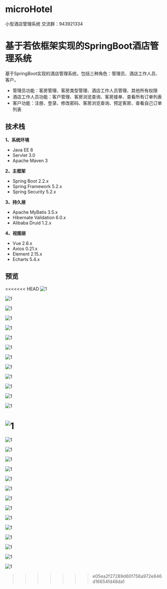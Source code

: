 # microHotel 

小型酒店管理系统 交流群：943921334

# 基于若依框架实现的SpringBoot酒店管理系统

基于SpringBoot实现的酒店管理系统，包括三种角色：管理员、酒店工作人员、客户。

- 管理员功能：客房管理、客房类型管理、酒店工作人员管理、其他所有权限
- 酒店工作人员功能：客户管理、客房浏览查询、客房接单、查看所有订单列表
- 客户功能：注册、登录、修改密码、客房浏览查询、预定客房、查看自己订单列表

## 技术栈

**1、系统环境**

- Java EE 8
- Servlet 3.0
- Apache Maven 3

**2、主框架**

- Spring Boot 2.2.x
- Spring Framework 5.2.x
- Spring Security 5.2.x

**3、持久层**

- Apache MyBatis 3.5.x
- Hibernate Validation 6.0.x
- Alibaba Druid 1.2.x

**4、视图层**

- Vue 2.6.x
- Axios 0.21.x
- Element 2.15.x
- Echarts  5.4.x

## 预览

<<<<<<< HEAD
![1](./img/1.png)



![1](./img/2.png)

![1](./img/3.png)

![1](./img/4.png)

![1](./img/5.png)

![1](./img/6.png)

![1](./img/7.png)

![1](./img/8.png)

![1](./img/9.png)

![1](./img/10.png)

![1](./img/11.png)

![1](./img/12.png)

![1](./img/13.png)

![1](./img/14.png)
=======
![1](img\1.png)



![1](img\2.png)

![1](img\3.png)

![1](img\4.png)

![1](img\5.png)

![1](img\6.png)

![1](img\7.png)

![1](img\8.png)

![1](img\9.png)

![1](img\10.png)

![1](img\11.png)

![1](img\12.png)

![1](img\13.png)

![1](img\14.png)
>>>>>>> e05ea2f27289d60f756a972e846d16654fd48da1

